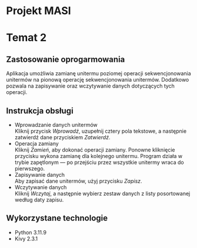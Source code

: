 # Projekt MASI
# Temat 2
## Zastosowanie oprogarmowania
Aplikacja umożliwia zamianę unitermu poziomej operacji sekwencjonowania unitermów na pionową operację sekwencjonowania unitermów. Dodatkowo pozwala na zapisywanie oraz wczytywanie danych dotyczących tych operacji.
## Instrukcja obsługi
* Wprowadzanie danych unitermów  
Kliknij przycisk *Wprowadź*, uzupełnij cztery pola tekstowe, a następnie zatwierdź dane przyciskiem *Zatwierdź*.
* Operacja zamiany  
Kliknij *Zamień*, aby dokonać operacji zamiany. Ponowne kliknięcie przycisku wykona zamianę dla kolejnego unitermu. Program działa w trybie zapętlonym — po przejściu przez wszystkie unitermy wraca do pierwszego.
* Zapisywanie danych  
Aby zapisać dane unitermów, użyj przycisku *Zapisz*.
* Wczytywanie danych  
Kliknij *Wczytaj*, a następnie wybierz zestaw danych z listy posortowanej według daty zapisu.
## Wykorzystane technologie
* Python 3.11.9
* Kivy 2.3.1